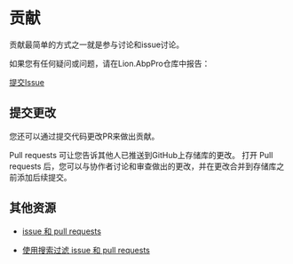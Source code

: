 # 贡献

贡献最简单的方式之一就是参与讨论和issue讨论。

如果您有任何疑问或问题，请在Lion.AbpPro仓库中报告：

[提交Issue](https://github.com/WangJunZzz/abp-vnext-pro/issues)


## 提交更改

您还可以通过提交代码更改PR来做出贡献。

>
Pull requests 可让您告诉其他人已推送到GitHub上存储库的更改。 打开 Pull requests 后，您可以与协作者讨论和审查做出的更改，并在更改合并到存储库之前添加后续提交。

## 其他资源

* [issue 和 pull requests](https://help.github.com/articles/filtering-issues-and-pull-requests/)

* [使用搜索过滤 issue 和 pull requests](https://help.github.com/articles/using-search-to-filter-issues-and-pull-requests/)